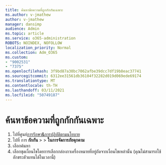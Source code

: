 ```yaml
---
title: ค้นหาข้อความที่ถูกกักกันเฉพาะ
ms.author: v-jmathew
author: v-jmathew
manager: dansimp
audience: Admin
ms.topic: article
ms.service: o365-administration
ROBOTS: NOINDEX, NOFOLLOW
localization_priority: Normal
ms.collection: Adm_O365
ms.custom:
- "9002531"
- "7375"
ms.openlocfilehash: 3f9bd87a30bc7062afbe39dcc7df19b8eac37741
ms.sourcegitcommit: 6312ee31561db36104f32282d019d069ede69174
ms.translationtype: MT
ms.contentlocale: th-TH
ms.lasthandoff: 03/11/2021
ms.locfileid: "50749187"
---
```

# <a name="find-a-specific-quarantined-message"></a>ค้นหาข้อความที่ถูกกักกันเฉพาะ

1. ไปที่ศูนย์[การรักษา&การปฏิบัติตามนโยบาย](https://go.microsoft.com/fwlink/p/?linkid=2077143)
2. ไปที่ การ **กักกัน**  >    >  **ในการจัดการภัยคุกคาม**
3. เลือกค้นหา
4. เลือกชุดเงื่อนไขโดยการเลือกกล่องกาเครื่องหมายที่อยู่ถัดจากเงื่อนไขเหล่านั้น (คุณไม่สามารถใช้อักขระตัวแทนได้ในเวลานี้)
